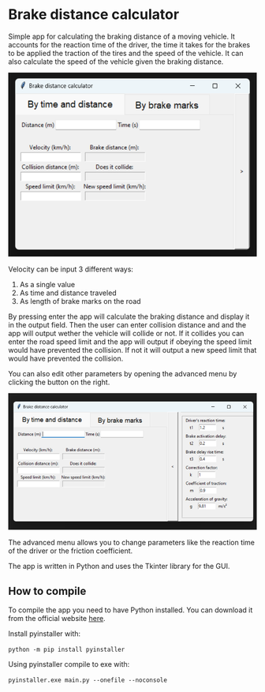 # Brake distance calculator

Simple app for calculating the braking distance of a moving vehicle. It accounts for the reaction time of the driver, the time it takes for the brakes to be applied the traction of the tires and the speed of the vehicle. It can also calculate the speed of the vehicle given the braking distance.

![UI showcase 1](UI_showcase_1.png)

Velocity can be input 3 different ways:
1. As a single value
2. As time and distance traveled
3. As length of brake marks on the road

By pressing enter the app will calculate the braking distance and display it in the output field. Then the user can enter collision distance and and the app will output wether the vehicle will collide or not. If it collides you can enter the road speed limit and the app will output if obeying the speed limit would have prevented the collision. If not it will output a new speed limit that would have prevented the collision.

You can also edit other parameters by opening the advanced menu by clicking the button on the right.

![UI showcase 2](UI_showcase_2.png)

The advanced menu allows you to change parameters like the reaction time of the driver or the friction coefficient.

The app is written in Python and uses the Tkinter library for the GUI.

## How to compile

To compile the app you need to have Python installed. You can download it from the official website [here](https://www.python.org/downloads/).

Install pyinstaller with:

```python -m pip install pyinstaller```

Using pyinstaller compile to exe with:

```pyinstaller.exe main.py --onefile --noconsole```